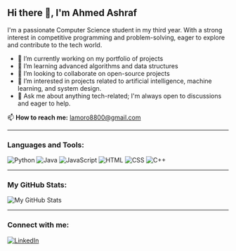 ## Hi there 👋, I'm Ahmed Ashraf

I'm a passionate Computer Science student in my third year. With a strong interest in competitive programming and problem-solving, eager to explore and contribute to the tech world.

- 🔭 I’m currently working on my portfolio of projects
- 🌱 I’m learning advanced algorithms and data structures
- 👯 I’m looking to collaborate on open-source projects
- 🤖 I’m interested in projects related to artificial intelligence, machine learning, and system design.
- 💬 Ask me about anything tech-related; I'm always open to discussions and eager to help.

📫 **How to reach me:** lamoro8800@gmail.com

---

### Languages and Tools:
![Python](https://img.shields.io/badge/-Python-3776AB?style=flat&logo=Python&logoColor=white)
![Java](https://img.shields.io/badge/-Java-007396?style=flat&logo=Java&logoColor=white)
![JavaScript](https://img.shields.io/badge/-JavaScript-F7DF1E?style=flat&logo=JavaScript&logoColor=black)
![HTML](https://img.shields.io/badge/-HTML5-E34F26?style=flat&logo=HTML5&logoColor=white)
![CSS](https://img.shields.io/badge/-CSS3-1572B6?style=flat&logo=CSS3&logoColor=white)
![C++](https://img.shields.io/badge/-C++-00599C?style=flat&logo=C%2B%2B&logoColor=white)

---

### My GitHub Stats:
![My GitHub Stats](https://github-readme-stats.vercel.app/api?username=lamoro8800&show_icons=true&theme=radical)

---

### Connect with me:
[![LinkedIn](https://img.shields.io/badge/-LinkedIn-0A66C2?style=flat&logo=LinkedIn&logoColor=white)](https://www.linkedin.com/in/lamoro74/)
